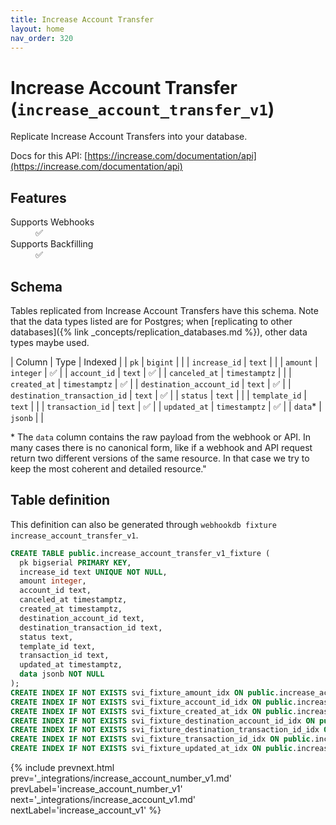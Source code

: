 ```yaml
---
title: Increase Account Transfer
layout: home
nav_order: 320
---
```


# Increase Account Transfer (`increase_account_transfer_v1`)

Replicate Increase Account Transfers into your database.

Docs for this API: [https://increase.com/documentation/api](https://increase.com/documentation/api)

## Features

<dl>
<dt>Supports Webhooks</dt>
<dd>✅</dd>
<dt>Supports Backfilling</dt>
<dd>✅</dd>

</dl>

## Schema

Tables replicated from Increase Account Transfers have this schema.
Note that the data types listed are for Postgres;
when [replicating to other databases]({% link _concepts/replication_databases.md %}),
other data types maybe used.

| Column | Type | Indexed |
| `pk` | `bigint` |  |
| `increase_id` | `text` |  |
| `amount` | `integer` | ✅ |
| `account_id` | `text` | ✅ |
| `canceled_at` | `timestamptz` |  |
| `created_at` | `timestamptz` | ✅ |
| `destination_account_id` | `text` | ✅ |
| `destination_transaction_id` | `text` | ✅ |
| `status` | `text` |  |
| `template_id` | `text` |  |
| `transaction_id` | `text` | ✅ |
| `updated_at` | `timestamptz` | ✅ |
| `data`* | `jsonb` |  |

<span class="fs-3">* The `data` column contains the raw payload from the webhook or API.
In many cases there is no canonical form, like if a webhook and API request return
two different versions of the same resource.
In that case we try to keep the most coherent and detailed resource."</span>

## Table definition

This definition can also be generated through `webhookdb fixture increase_account_transfer_v1`.

```sql
CREATE TABLE public.increase_account_transfer_v1_fixture (
  pk bigserial PRIMARY KEY,
  increase_id text UNIQUE NOT NULL,
  amount integer,
  account_id text,
  canceled_at timestamptz,
  created_at timestamptz,
  destination_account_id text,
  destination_transaction_id text,
  status text,
  template_id text,
  transaction_id text,
  updated_at timestamptz,
  data jsonb NOT NULL
);
CREATE INDEX IF NOT EXISTS svi_fixture_amount_idx ON public.increase_account_transfer_v1_fixture (amount);
CREATE INDEX IF NOT EXISTS svi_fixture_account_id_idx ON public.increase_account_transfer_v1_fixture (account_id);
CREATE INDEX IF NOT EXISTS svi_fixture_created_at_idx ON public.increase_account_transfer_v1_fixture (created_at);
CREATE INDEX IF NOT EXISTS svi_fixture_destination_account_id_idx ON public.increase_account_transfer_v1_fixture (destination_account_id);
CREATE INDEX IF NOT EXISTS svi_fixture_destination_transaction_id_idx ON public.increase_account_transfer_v1_fixture (destination_transaction_id);
CREATE INDEX IF NOT EXISTS svi_fixture_transaction_id_idx ON public.increase_account_transfer_v1_fixture (transaction_id);
CREATE INDEX IF NOT EXISTS svi_fixture_updated_at_idx ON public.increase_account_transfer_v1_fixture (updated_at);
```

{% include prevnext.html prev='_integrations/increase_account_number_v1.md' prevLabel='increase_account_number_v1' next='_integrations/increase_account_v1.md' nextLabel='increase_account_v1' %}
